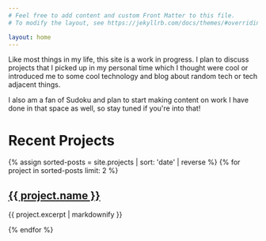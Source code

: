 ```yaml
---
# Feel free to add content and custom Front Matter to this file.
# To modify the layout, see https://jekyllrb.com/docs/themes/#overriding-theme-defaults

layout: home
---
```


Like most things in my life, this site is a work in progress. I plan to discuss projects that I picked up in my personal time which I thought were cool or introduced me to some cool technology and blog about random tech or tech adjacent things.

I also am a fan of Sudoku and plan to start making content on work I have done in that space as well, so stay tuned if you're into that!

# Recent Projects

{% assign sorted-posts = site.projects | sort: 'date' | reverse %}
{% for project in sorted-posts limit: 2 %}
  <h2>
    <a href="{{ project.url }}">
      {{ project.name }}
    </a>
  </h2>
  <p>{{ project.excerpt | markdownify }}</p>
{% endfor %}
